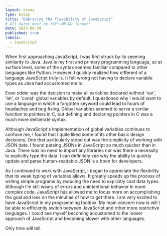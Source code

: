 ```yaml
---
layout: essay
type: essay
title: "Embracing the flexibility of JavaScript"
# All dates must be YYYY-MM-DD format!
date: 2023-08-29
published: true
labels:
  - JavaScript
---
```


When first approaching JavaScript, I was first struck by its seeming similarity to Java. 
Java is my first and primary programming language, so at surface level, some of the syntax seemed familiar compared to other languages like Python.
However, I quickly realized how different of a language JavaScript truly is. It felt wrong not having to declare variable types as Java had accustomed me to.

Even odder was the decision to make all variables declared without 'var', 'let', or 'const' global variables by default.
I questioned why I would want to use a language in which a forgotten keyword could lead to hours of headaches and bug fixing.
Global variables seemed to serve a similar function to pointers in C, but defining and declaring pointers in C was a much more deliberate syntax.

Although JavaScript's implementation of global variables continues to confuse me, I found that I quite liked some of its other basic design decisions.
One that particularly stood out was the simplicity of working with JSON data. I found parsing JSONs in JavaScript so much quicker than in Java.
There was no need to import any libraries nor was there a necessity to explicitly type the data. 
I can definitely see why the ability to quickly update and parse human-readable JSON is a boon for developers.

As I continued to work with JavaScript, I began to appreciate the flexibility that its weak typing of variables allows.
It greatly speeds up the process of writing simple programs by reducing the need to explicitly cast data types.
Although I’m still weary of errors and unintentional behavior in more complex code, JavaScript has allowed me to focus more on accomplishing the goal and less on the minutiae of how to get there.
I am very excited to have JavaScript in my programming toolbox. My main concern now is will I be able to efficiently switch between JavaScript and other more restrictive languages.
I could see myself becoming accustomed to the looser approach of JavaScript and becoming slower with other languages.

Only time will tell.

